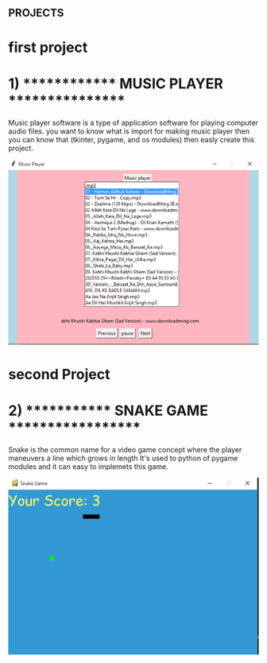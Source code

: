 ##                                                  PROJECTS
# first project
#   1)    ************ MUSIC PLAYER ***************

Music player software is a type of application software for playing computer audio files. you want to know what is import for making music player then you can know that (tkinter, pygame, and os modules) then easly create this project.



![alt text](images/musicPlayer.PNG)

# second Project

#   2)     *********** SNAKE GAME *****************

Snake is the common name for a video game concept where the player maneuvers a line which grows in length
It's used to python of pygame modules and it can easy to implemets this game.

![alt text](images/snakeGame.PNG)






 
